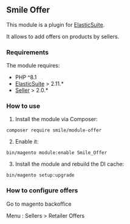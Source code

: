 ## Smile Offer

This module is a plugin for [ElasticSuite](https://github.com/Smile-SA/elasticsuite).

It allows to add offers on products by sellers.

### Requirements

The module requires:

- PHP ^8.1
- [ElasticSuite](https://github.com/Smile-SA/elasticsuite) > 2.11.*
- [Seller](https://github.com/Smile-SA/magento2-module-seller) > 2.0.*

### How to use

1. Install the module via Composer:

``` composer require smile/module-offer ```

2. Enable it:

``` bin/magento module:enable Smile_Offer ```

3. Install the module and rebuild the DI cache:

``` bin/magento setup:upgrade ```

### How to configure offers

Go to magento backoffice

Menu : Sellers > Retailer Offers
